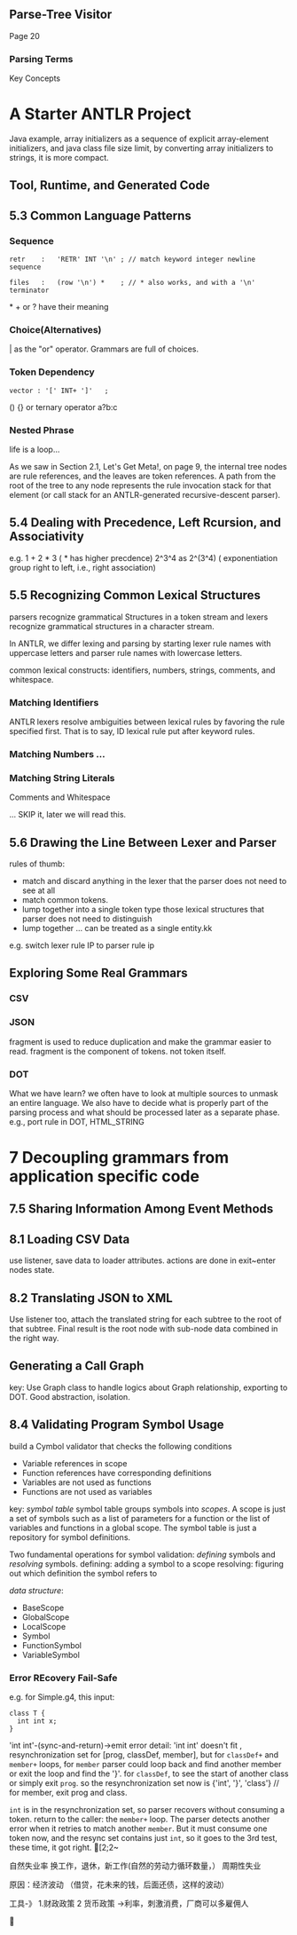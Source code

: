 ## Parse-Tree Visitor
Page 20

### Parsing Terms
Key Concepts

# A Starter ANTLR Project
Java example, array initializers as a sequence of explicit array-element initializers,
and java class file size limit, by converting array initializers to strings, it is
more compact.

## Tool, Runtime, and Generated Code

## 5.3 Common Language Patterns
### Sequence
```
retr    :   'RETR' INT '\n' ; // match keyword integer newline sequence

files   :   (row '\n') *    ; // * also works, and with a '\n' terminator
```
\* + or ? have their meaning
### Choice(Alternatives)

\| as the "or" operator.
Grammars are full of choices.

### Token Dependency

```
vector : '[' INT+ ']'   ;

```
() {} or ternary operator a?b:c

### Nested Phrase

life is a loop...

As we saw in Section 2.1, Let's Get Meta!, on page 9, the internal tree nodes are rule references, and the leaves are token references. A path from the root of the tree to any node represents the rule invocation stack for that element (or call stack for an ANTLR-generated recursive-descent parser).

## 5.4 Dealing with Precedence, Left Rcursion, and Associativity
e.g. 1 + 2 * 3 ( * has higher precdence)
2^3^4 as 2^(3^4) ( exponentiation group right to left, i.e., right association)

## 5.5 Recognizing Common Lexical Structures
parsers recognize grammatical Structures in a token stream and lexers recognize
grammatical structures in a character stream.

In ANTLR, we differ lexing and parsing by starting lexer rule names with
uppercase letters and parser rule names with lowercase letters.

common lexical constructs: identifiers, numbers, strings, comments, and
whitespace.

### Matching Identifiers
ANTLR lexers resolve ambiguities between lexical rules by favoring the rule
specified first. That is to say, ID lexical rule put after keyword rules.

### Matching Numbers ...
### Matching String Literals
Comments and Whitespace

... SKIP it, later we will read this.
## 5.6 Drawing the Line Between Lexer and Parser
rules of thumb:
- match and discard anything in the lexer that the parser does not need to see
    at all
- match common tokens.
- lump together into a single token type those lexical structures that parser
    does not need to distinguish
- lump together ... can be treated as a single entity.kk

e.g. switch lexer rule IP to parser rule ip

## Exploring Some Real Grammars

### CSV
### JSON
fragment is used to reduce duplication and make the grammar easier to read.
fragment is the component of tokens. not token itself.
### DOT
What we have learn?
we often have to look at multiple sources to unmask an entire language.
We also have to decide what is properly part of the parsing process and what should be processed later as a separate phase.
e.g., port rule in DOT, HTML_STRING


# 7 Decoupling grammars from application specific code

## 7.5 Sharing Information Among Event Methods

## 8.1 Loading CSV Data
use listener, save data to loader attributes. actions are done in exit~enter nodes state.

## 8.2 Translating JSON to XML
Use listener too, attach the translated string for each subtree to the root of that subtree. Final result is the root node with sub-node data combined in the right way.

## Generating a Call Graph
key: Use Graph class to handle logics about Graph relationship, exporting to DOT. Good abstraction, isolation.


## 8.4 Validating Program Symbol Usage
build a Cymbol validator that checks the following conditions
- Variable references in scope
- Function references have corresponding definitions
- Variables are not used as functions
- Functions are not used as variables

key: *symbol table*
symbol table groups symbols into *scopes*. A scope is just a set of symbols such as a list of parameters for a function or the list of variables and functions in a global scope.
The symbol table is just a repository for symbol definitions.

Two fundamental operations for symbol validation: *defining* symbols and *resolving* symbols.
defining: adding a symbol to a scope
resolving: figuring out which definition the symbol refers to

*data structure*:
- BaseScope
- GlobalScope
- LocalScope
- Symbol
- FunctionSymbol
- VariableSymbol


### Error REcovery Fail-Safe
e.g. for Simple.g4, this input:
```
class T {
  int int x;
}
```

'int int'-(sync-and-return)->emit error
detail:
'int int' doesn't fit , resynchronization set for [prog, classDef, member], but for `classDef+` and `member+` loops,
for `member` parser could loop back and find another member or exit the loop and find the '}'.
for `classDef`, to see the start of another class or simply exit `prog`.
so the resynchronization set now is {'int', '}', 'class'} // for member, exit prog and class.

`int` is in the resynchronization set, so parser recovers without consuming a token.
return to the caller: the `member+` loop. The parser detects another error when it retries to match
another `member`.
But it must consume one token now, and the resync set contains just `int`, so it goes to the 
3rd test, these time, it got right.
[2;2~

自然失业率 换工作，退休，新工作(自然的劳动力循环数量，）
周期性失业 

原因：经济波动 （借贷，花未来的钱，后面还债，这样的波动）

工具-》 1.财政政策 2 货币政策 ->利率，刺激消费，厂商可以多雇佣人




